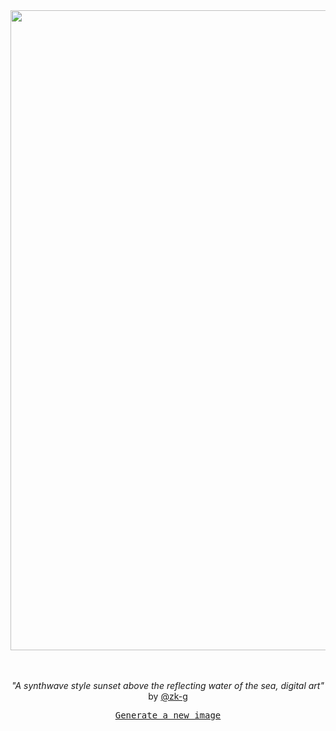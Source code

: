 
<div align="center">
  <a href="https://raw.githubusercontent.com/zk-g/zk-g/main/images/47.png"><img src="https://raw.githubusercontent.com/zk-g/zk-g/main/images/47.png" width="1024px"></a>
  <br>
  <br>
  <br>
  <p class="has-text-grey"><i>"A synthwave style sunset above the reflecting water of the sea, digital art"</i> by <a href="https://github.com/zk-g" target="_blank">@zk-g</a></p>
  <p><samp><a href="https://github.com/zk-g/zk-g/issues/new/choose">Generate a new image</a></samp></p>
</div>
